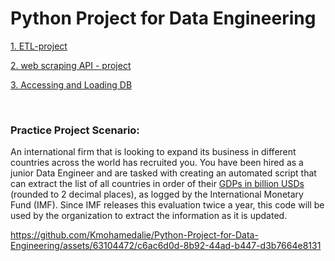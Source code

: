 # Python Project for Data Engineering
[1. ETL-project](https://github.com/Kmohamedalie/Python-Project-for-Data-Engineering/tree/master/1.%20ETL-project)

[2. web scraping API - project](https://github.com/Kmohamedalie/Python-Project-for-Data-Engineering/tree/master/2.%20web%20scraping%20API%20-%20project)

[3. Accessing and Loading DB](https://github.com/Kmohamedalie/Python-Project-for-Data-Engineering/tree/master/3.%20Accessing%20and%20Loading%20DB)


<br>

### **Practice Project Scenario:** <br>
An international firm that is looking to expand its business in different countries across the world has recruited you. You have been hired as a junior Data Engineer and are tasked with creating an automated script that can extract the list of all countries in order of their [GDPs in billion USDs](https://en.wikipedia.org/wiki/List_of_countries_by_GDP_(nominal)) (rounded to 2 decimal places), as logged by the International Monetary Fund (IMF). Since IMF releases this evaluation twice a year, this code will be used by the organization to extract the information as it is updated.


https://github.com/Kmohamedalie/Python-Project-for-Data-Engineering/assets/63104472/c6ac6d0d-8b92-44ad-b447-d3b7664e8131


